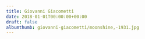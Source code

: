 ```yaml
---
title: Giovanni Giacometti
date: 2018-01-01T00:00:00+00:00
draft: false
albumthumb: giovanni-giacometti/moonshine,-1931.jpg
---
```


